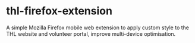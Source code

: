 # thl-firefox-extension
 A simple Mozilla Firefox mobile web extension to apply custom style to the THL website and volunteer portal, improve multi-device optimisation.

